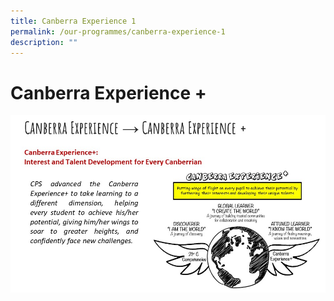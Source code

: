 ```yaml
---
title: Canberra Experience 1
permalink: /our-programmes/canberra-experience-1
description: ""
---
```

# Canberra Experience +

![](/images/Slide8.jpg)